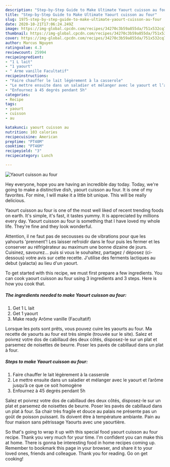 ```yaml
---
description: "Step-by-Step Guide to Make Ultimate Yaourt cuisson au four"
title: "Step-by-Step Guide to Make Ultimate Yaourt cuisson au four"
slug: 1975-step-by-step-guide-to-make-ultimate-yaourt-cuisson-au-four
date: 2020-10-21T17:06:24.249Z
image: https://img-global.cpcdn.com/recipes/34270c3b59a855da/751x532cq70/yaourt-cuisson-au-four-photo-principale-de-la-recette.jpg
thumbnail: https://img-global.cpcdn.com/recipes/34270c3b59a855da/751x532cq70/yaourt-cuisson-au-four-photo-principale-de-la-recette.jpg
cover: https://img-global.cpcdn.com/recipes/34270c3b59a855da/751x532cq70/yaourt-cuisson-au-four-photo-principale-de-la-recette.jpg
author: Marcus Nguyen
ratingvalue: 4.3
reviewcount: 25994
recipeingredient:
- "1 L lait"
- "1 yaourt"
- " Arme vanille Facultatif"
recipeinstructions:
- "Faire chauffer le lait légèrement à la casserole"
- "Le mettre ensuite dans un saladier et mélanger avec le yaourt et l’arôme jusqu’à ce que ce soit homogène"
- "Enfournez à 45 degrés pendant 5h"
categories:
- Recipe
tags:
- yaourt
- cuisson
- au

katakunci: yaourt cuisson au 
nutrition: 103 calories
recipecuisine: American
preptime: "PT40M"
cooktime: "PT46M"
recipeyield: "3"
recipecategory: Lunch

---
```



![Yaourt cuisson au four](https://img-global.cpcdn.com/recipes/34270c3b59a855da/751x532cq70/yaourt-cuisson-au-four-photo-principale-de-la-recette.jpg)

Hey everyone, hope you are having an incredible day today. Today, we're going to make a distinctive dish, yaourt cuisson au four. It is one of my favorites. For mine, I will make it a little bit unique. This will be really delicious.

Yaourt cuisson au four is one of the most well liked of recent trending foods on earth. It's simple, it's fast, it tastes yummy. It is appreciated by millions every day. Yaourt cuisson au four is something that I have loved my whole life. They're fine and they look wonderful.

Attention, il ne faut pas de secousses ou de vibrations pour que les yahourts &#39;prennent&#39;! Les laisser refroidir dans le four puis les fermer et les conserver au réfrigérateur au maximum une bonne dizaine de jours. Cuisinez, savourez… puis si vous le souhaitez, partagez / déposez (ci-dessous) votre avis sur cette recette. J&#39;utilise des ferments lactiques au debut (yalacta) au lieu d&#39;un yaourt.


To get started with this recipe, we must first prepare a few ingredients. You can cook yaourt cuisson au four using 3 ingredients and 3 steps. Here is how you cook that.

<!--inarticleads1-->

##### The ingredients needed to make Yaourt cuisson au four:

1. Get 1 L lait
1. Get 1 yaourt
1. Make ready  Arôme vanille (Facultatif)


Lorsque les pots sont prêts, vous pouvez cuire les yaourts au four. Ma recette de yaourts au four est très simple (trouvée sur le site). Salez et poivrez votre dos de cabillaud des deux côtés, disposez-le sur un plat et parsemez de noisettes de beurre. Poser les pavés de cabillaud dans un plat à four. 

<!--inarticleads2-->

##### Steps to make Yaourt cuisson au four:

1. Faire chauffer le lait légèrement à la casserole
1. Le mettre ensuite dans un saladier et mélanger avec le yaourt et l’arôme jusqu’à ce que ce soit homogène
1. Enfournez à 45 degrés pendant 5h


Salez et poivrez votre dos de cabillaud des deux côtés, disposez-le sur un plat et parsemez de noisettes de beurre. Poser les pavés de cabillaud dans un plat à four. Sa chair très fragile et douce au palais ne présente pas un goût de poisson puissant. Ils doivent être à température ambiante. Pain au four maison sans pétrissage Yaourts avec une yaourtière. 

So that's going to wrap it up with this special food yaourt cuisson au four recipe. Thank you very much for your time. I'm confident you can make this at home. There is gonna be interesting food in home recipes coming up. Remember to bookmark this page in your browser, and share it to your loved ones, friends and colleague. Thank you for reading. Go on get cooking!
